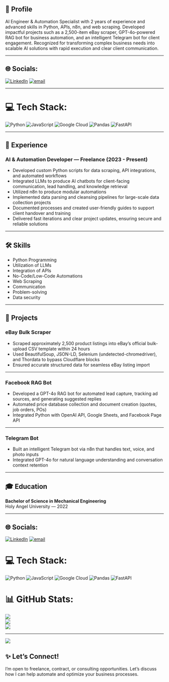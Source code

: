 ## 🚀 Profile

AI Engineer & Automation Specialist with 2 years of experience and advanced skills in Python, APIs, n8n, and web scraping. Developed impactful projects such as a 2,500-item eBay scraper, GPT-4o-powered RAG bot for business automation, and an intelligent Telegram bot for client engagement. Recognized for transforming complex business needs into scalable AI solutions with rapid execution and clear client communication.

---

## 🌐 Socials:
[![LinkedIn](https://img.shields.io/badge/LinkedIn-%230077B5.svg?logo=linkedin&logoColor=white)](https://www.linkedin.com/in/jhulian-batul/) [![email](https://img.shields.io/badge/Email-D14836?logo=gmail&logoColor=white)](mailto:batuljhulo@gmail.com) 

---

# 💻 Tech Stack:
![Python](https://img.shields.io/badge/python-3670A0?style=for-the-badge&logo=python&logoColor=ffdd54) ![JavaScript](https://img.shields.io/badge/javascript-%23323330.svg?style=for-the-badge&logo=javascript&logoColor=%23F7DF1E) ![Google Cloud](https://img.shields.io/badge/GoogleCloud-%234285F4.svg?style=for-the-badge&logo=google-cloud&logoColor=white) ![Pandas](https://img.shields.io/badge/pandas-%23150458.svg?style=for-the-badge&logo=pandas&logoColor=white) ![FastAPI](https://img.shields.io/badge/FastAPI-005571?style=for-the-badge&logo=fastapi)

---

## 💼 Experience

### AI & Automation Developer — Freelance (2023 - Present)

- Developed custom Python scripts for data scraping, API integrations, and automated workflows
- Integrated LLMs to produce AI chatbots for client-facing communication, lead handling, and knowledge retrieval
- Utilized n8n to produce modular automations
- Implemented data parsing and cleansing pipelines for large-scale data collection projects
- Documented processes and created user-friendly guides to support client handover and training
- Delivered fast iterations and clear project updates, ensuring secure and reliable solutions

---

## 🛠️ Skills

- Python Programming
- Utilization of LLMs
- Integration of APIs
- No-Code/Low-Code Automations
- Web Scraping
- Communication
- Problem-solving
- Data security

---

## 🎯 Projects

### eBay Bulk Scraper

- Scraped approximately 2,500 product listings into eBay’s official bulk-upload CSV template within 24 hours
- Used BeautifulSoup, JSON-LD, Selenium (undetected-chromedriver), and Thordata to bypass Cloudflare blocks
- Ensured accurate structured data for seamless eBay listing import

---

### Facebook RAG Bot

- Developed a GPT-4o RAG bot for automated lead capture, tracking ad sources, and generating suggested replies
- Automated price database collection and document creation (quotes, job orders, POs)
- Integrated Python with OpenAI API, Google Sheets, and Facebook Page API

---

### Telegram Bot

- Built an intelligent Telegram bot via n8n that handles text, voice, and photo inputs
- Integrated GPT-4o for natural language understanding and conversation context retention

---

## 🎓 Education

**Bachelor of Science in Mechanical Engineering**  
Holy Angel University — 2022

---




## 🌐 Socials:
[![LinkedIn](https://img.shields.io/badge/LinkedIn-%230077B5.svg?logo=linkedin&logoColor=white)](https://linkedin.com/in/https://www.linkedin.com/in/jhulian-batul/) [![email](https://img.shields.io/badge/Email-D14836?logo=gmail&logoColor=white)](mailto:batuljhulo@gmail.com) 

# 💻 Tech Stack:
![Python](https://img.shields.io/badge/python-3670A0?style=for-the-badge&logo=python&logoColor=ffdd54) ![JavaScript](https://img.shields.io/badge/javascript-%23323330.svg?style=for-the-badge&logo=javascript&logoColor=%23F7DF1E) ![Google Cloud](https://img.shields.io/badge/GoogleCloud-%234285F4.svg?style=for-the-badge&logo=google-cloud&logoColor=white) ![Pandas](https://img.shields.io/badge/pandas-%23150458.svg?style=for-the-badge&logo=pandas&logoColor=white) ![FastAPI](https://img.shields.io/badge/FastAPI-005571?style=for-the-badge&logo=fastapi)
# 📊 GitHub Stats:
![](https://github-readme-stats.vercel.app/api?username=jhulianbatul&theme=radical&hide_border=false&include_all_commits=false&count_private=false)<br/>
![](https://nirzak-streak-stats.vercel.app/?user=jhulianbatul&theme=radical&hide_border=false)<br/>
![](https://github-readme-stats.vercel.app/api/top-langs/?username=jhulianbatul&theme=radical&hide_border=false&include_all_commits=false&count_private=false&layout=compact)

---
[![](https://visitcount.itsvg.in/api?id=jhulianbatul&icon=0&color=0)](https://visitcount.itsvg.in)

<!-- Proudly created with GPRM ( https://gprm.itsvg.in ) -->

## ✨ Let’s Connect!

I’m open to freelance, contract, or consulting opportunities. Let’s discuss how I can help automate and optimize your business processes.

